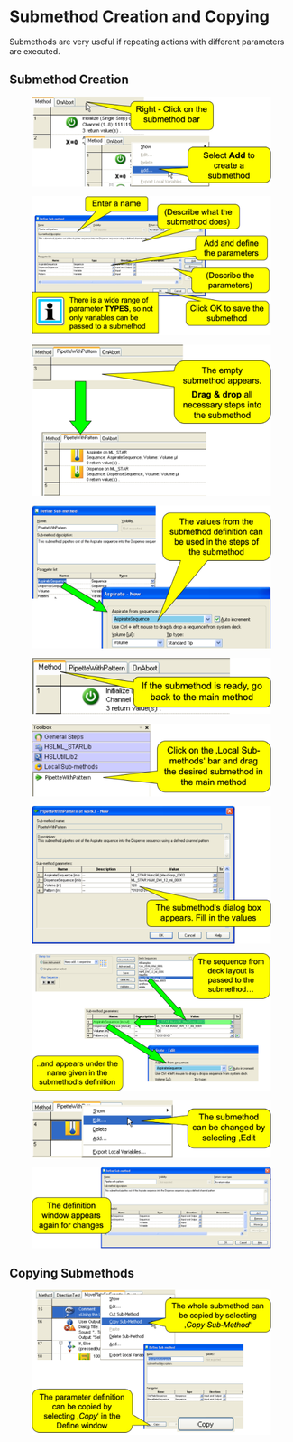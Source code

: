 # Submethod Creation and Copying

Submethods are very useful if repeating actions with different parameters are executed.

## Submethod Creation

<figure><img src="../.gitbook/assets/image (25) (1) (1) (1).png" alt=""><figcaption></figcaption></figure>

<figure><img src="../.gitbook/assets/image (26) (1) (1) (1).png" alt=""><figcaption></figcaption></figure>

<figure><img src="../.gitbook/assets/image (27) (1) (1) (1).png" alt=""><figcaption></figcaption></figure>

<figure><img src="../.gitbook/assets/image (28) (1) (1).png" alt=""><figcaption></figcaption></figure>

<figure><img src="../.gitbook/assets/image (29) (1) (1).png" alt=""><figcaption></figcaption></figure>

<figure><img src="../.gitbook/assets/image (30) (1) (1).png" alt=""><figcaption></figcaption></figure>

<figure><img src="../.gitbook/assets/image (31) (1) (1).png" alt=""><figcaption></figcaption></figure>

<figure><img src="../.gitbook/assets/image (32) (1) (1).png" alt=""><figcaption></figcaption></figure>

<figure><img src="../.gitbook/assets/image (33) (1) (1).png" alt=""><figcaption></figcaption></figure>

<figure><img src="../.gitbook/assets/image (34) (1) (1).png" alt=""><figcaption></figcaption></figure>

## Copying Submethods

<figure><img src="../.gitbook/assets/image (35) (1) (1).png" alt=""><figcaption></figcaption></figure>
